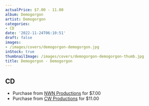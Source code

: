 ```yaml
---
actualPrice: $7.00 - 11.00
album: Demogorgon
artist: Demogorgon
categories:
- CD
date: '2022-11-24T06:10:51'
draft: false
images:
- /images/covers/demogorgon-demogorgon.jpg
inStock: true
thumbnailImage: /images/covers/demogorgon-demogorgon-thumb.jpg
title: Demogorgon - Demogorgon
---
```


## CD
* Purchase from [NWN Productions](http://shop.nwnprod.com/index.php?route=product/product&path=93&product_id=17291&sort=pd.name&order=ASC) for $7.00
* Purchase from [CW Productions](https://shop.cwproductions.net/products/demogorgon-demogorgon-cd) for $11.00
